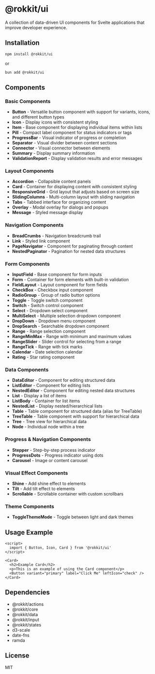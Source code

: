# @rokkit/ui

A collection of data-driven UI components for Svelte applications that improve developer experience.

## Installation

```sh
npm install @rokkit/ui
```

or

```sh
bun add @rokkit/ui
```

## Components

### Basic Components

- **Button** - Versatile button component with support for variants, icons, and different button types
- **Icon** - Display icons with consistent styling
- **Item** - Base component for displaying individual items within lists
- **Pill** - Compact label component for status indicators or tags
- **ProgressBar** - Visual indicator of progress or completion
- **Separator** - Visual divider between content sections
- **Connector** - Visual connector between elements
- **Summary** - Display summary information
- **ValidationReport** - Display validation results and error messages

### Layout Components

- **Accordion** - Collapsible content panels
- **Card** - Container for displaying content with consistent styling
- **ResponsiveGrid** - Grid layout that adjusts based on screen size
- **SlidingColumns** - Multi-column layout with sliding navigation
- **Tabs** - Tabbed interface for organizing content
- **Overlay** - Modal overlay for dialogs and popups
- **Message** - Styled message display

### Navigation Components

- **BreadCrumbs** - Navigation breadcrumb trail
- **Link** - Styled link component
- **PageNavigator** - Component for paginating through content
- **NestedPaginator** - Pagination for nested data structures

### Form Components

- **InputField** - Base component for form inputs
- **Form** - Container for form elements with built-in validation
- **FieldLayout** - Layout component for form fields
- **CheckBox** - Checkbox input component
- **RadioGroup** - Group of radio button options
- **Toggle** - Toggle switch component
- **Switch** - Switch control component
- **Select** - Dropdown select component
- **MultiSelect** - Multiple selection dropdown component
- **DropDown** - Dropdown menu component
- **DropSearch** - Searchable dropdown component
- **Range** - Range selection component
- **RangeMinMax** - Range with minimum and maximum values
- **RangeSlider** - Slider control for selecting from a range
- **RangeTick** - Range with tick marks
- **Calendar** - Date selection calendar
- **Rating** - Star rating component

### Data Components

- **DataEditor** - Component for editing structured data
- **ListEditor** - Component for editing lists
- **NestedEditor** - Component for editing nested data structures
- **List** - Display a list of items
- **ListBody** - Container for list items
- **NestedList** - Display nested/hierarchical lists
- **Table** - Table component for structured data (alias for TreeTable)
- **TreeTable** - Table component with support for hierarchical data
- **Tree** - Tree view for hierarchical data
- **Node** - Individual node within a tree

### Progress & Navigation Components

- **Stepper** - Step-by-step process indicator
- **ProgressDots** - Progress indicator using dots
- **Carousel** - Image or content carousel

### Visual Effect Components

- **Shine** - Add shine effect to elements
- **Tilt** - Add tilt effect to elements
- **Scrollable** - Scrollable container with custom scrollbars

### Theme Components

- **ToggleThemeMode** - Toggle between light and dark themes

## Usage Example

```svelte
<script>
  import { Button, Icon, Card } from '@rokkit/ui'
</script>

<Card>
  <h2>Example Card</h2>
  <p>This is an example of using the Card component</p>
  <Button variant="primary" label="Click Me" leftIcon="check" />
</Card>
```

## Dependencies

- @rokkit/actions
- @rokkit/core
- @rokkit/data
- @rokkit/input
- @rokkit/states
- d3-scale
- date-fns
- ramda

## License

MIT
